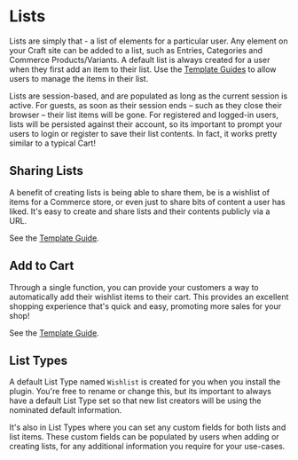 # Lists
Lists are simply that - a list of elements for a particular user. Any element on your Craft site can be added to a list, such as Entries, Categories and Commerce Products/Variants. A default list is always created for a user when they first add an item to their list. Use the [Template Guides](docs:template-guides/managing-items) to allow users to manage the items in their list.

Lists are session-based, and are populated as long as the current session is active. For guests, as soon as their session ends – such as they close their browser – their list items will be gone. For registered and logged-in users, lists will be persisted against their account, so its important to prompt your users to login or register to save their list contents. In fact, it works pretty similar to a typical Cart!

## Sharing Lists
A benefit of creating lists is being able to share them, be is a wishlist of items for a Commerce store, or even just to share bits of content a user has liked. It's easy to create and share lists and their contents publicly via a URL.

See the [Template Guide](docs:template-guides/sharing-lists).

## Add to Cart
Through a single function, you can provide your customers a way to automatically add their wishlist items to their cart. This provides an excellent shopping experience that's quick and easy, promoting more sales for your shop!

See the [Template Guide](docs:template-guides/add-to-cart).

## List Types
A default List Type named `Wishlist` is created for you when you install the plugin. You're free to rename or change this, but its important to always have a default List Type set so that new list creators will be using the nominated default information.

It's also in List Types where you can set any custom fields for both lists and list items. These custom fields can be populated by users when adding or creating lists, for any additional information you require for your use-cases.